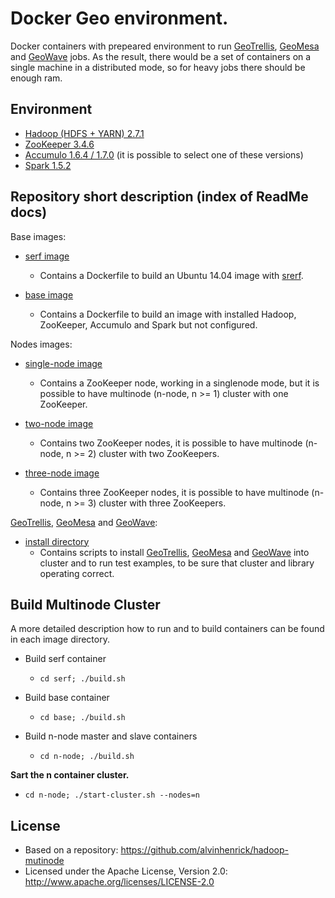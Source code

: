 # Docker Geo environment.

Docker containers with prepeared environment to run [GeoTrellis](https://github.com/geotrellis/geotrellis), [GeoMesa](https://github.com/geotrellis/geotrellis) and [GeoWave](https://github.com/ngageoint/geowave/) jobs.
As the result, there would be a set of containers on a single machine in a distributed mode, so for heavy jobs there should be enough ram.

## Environment

* [Hadoop (HDFS + YARN) 2.7.1](https://hadoop.apache.org/)
* [ZooKeeper 3.4.6](https://zookeeper.apache.org/)
* [Accumulo 1.6.4 / 1.7.0](https://accumulo.apache.org/) (it is possible to select one of these versions)
* [Spark 1.5.2](http://spark.apache.org/)

## Repository short description (index of ReadMe docs)

Base images:

* [serf image](./serf)
  * Contains a Dockerfile to build an Ubuntu 14.04 image with [srerf](https://www.serfdom.io/).

* [base image](./base)
  * Contains a Dockerfile to build an image with installed Hadoop, ZooKeeper, Accumulo and Spark but not configured.

Nodes images:

* [single-node image](./single-node)
  * Contains a ZooKeeper node, working in a singlenode mode, but it is possible to have multinode (n-node, n >= 1) cluster with one ZooKeeper.

* [two-node image](./two-node)
  * Contains two ZooKeeper nodes, it is possible to have multinode (n-node, n >= 2) cluster with two ZooKeepers.

* [three-node image](./three-node)
  * Contains three ZooKeeper nodes, it is possible to have multinode (n-node, n >= 3) cluster with three ZooKeepers.

[GeoTrellis](https://github.com/geotrellis/geotrellis), [GeoMesa](https://github.com/geotrellis/geotrellis) and [GeoWave](https://github.com/ngageoint/geowave/): 

* [install directory](./install)
  * Contains scripts to install [GeoTrellis](https://github.com/geotrellis/geotrellis), [GeoMesa](https://github.com/geotrellis/geotrellis) and [GeoWave](https://github.com/ngageoint/geowave/) into cluster and to run test examples, to be sure that cluster and library operating correct.

## Build Multinode Cluster

A more detailed description how to run and to build containers can be found in each image directory.

* Build serf container
  * `cd serf; ./build.sh`

* Build base container
  * `cd base; ./build.sh`

* Build n-node master and slave containers
  * `cd n-node; ./build.sh`

**Sart the n container cluster.**

 * `cd n-node; ./start-cluster.sh --nodes=n`
     
## License

* Based on a repository: https://github.com/alvinhenrick/hadoop-mutinode
* Licensed under the Apache License, Version 2.0: http://www.apache.org/licenses/LICENSE-2.0